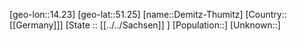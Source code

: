 ﻿---
location: [51.25,14.23]
type: City
tags:
- geo/City


SpocWebEntityId: 29745
isDeleted: false
confidential: public

---
[geo-lon::14.23]
[geo-lat::51.25]
[name::Demitz-Thumitz]
[Country::[[Germany]]]
[State :: [[../../Sachsen]] ]
[Population::]
[Unknown::]

